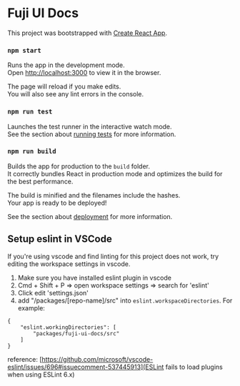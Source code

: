 # Fuji UI Docs

This project was bootstrapped with [Create React App](https://github.com/facebook/create-react-app).

### `npm start`

Runs the app in the development mode.<br />
Open [http://localhost:3000](http://localhost:3000) to view it in the browser.

The page will reload if you make edits.<br />
You will also see any lint errors in the console.

### `npm run test`

Launches the test runner in the interactive watch mode.<br />
See the section about [running tests](https://facebook.github.io/create-react-app/docs/running-tests) for more information.

### `npm run build`

Builds the app for production to the `build` folder.<br />
It correctly bundles React in production mode and optimizes the build for the best performance.

The build is minified and the filenames include the hashes.<br />
Your app is ready to be deployed!

See the section about [deployment](https://facebook.github.io/create-react-app/docs/deployment) for more information.

## Setup eslint in VSCode

If you're using vscode and find linting for this project does not work, try editing the workspace settings in vscode.

1. Make sure you have installed eslint plugin in vscode
2. Cmd + Shift + P => open workspace settings => search for 'eslint'
3. Click edit 'settings.json'
4. add "/packages/[repo-name]/src" into `eslint.workspaceDirectories`. For example:

```
{
    "eslint.workingDirectories": [
        "packages/fuji-ui-docs/src"
    ]
}
```

reference: [https://github.com/microsoft/vscode-eslint/issues/696#issuecomment-537445913](ESLint fails to load plugins when using ESLint 6.x)
